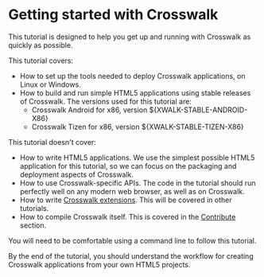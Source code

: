 # Getting started with Crosswalk

This tutorial is designed to help you get up and running with Crosswalk as quickly as possible.

This tutorial covers:

*   How to set up the tools needed to deploy Crosswalk applications, on Linux or Windows.
*   How to build and run simple HTML5 applications using stable releases of Crosswalk. The versions used for this tutorial are:
    *   Crosswalk Android for x86, version ${XWALK-STABLE-ANDROID-X86}
    *   Crosswalk Tizen for x86, version ${XWALK-STABLE-TIZEN-X86}

This tutorial doesn't cover:

*   How to write HTML5 applications. We use the simplest possible HTML5 application for this tutorial, so we can focus on the packaging and deployment aspects of Crosswalk.
*   How to use Crosswalk-specific APIs. The code in the tutorial should run perfectly well on any modern web browser, as well as on Crosswalk.
*   How to write [Crosswalk extensions](#wiki/Crosswalk-Extensions). This will be covered in other tutorials.
*   How to compile Crosswalk itself. This is covered in the [Contribute](#contribute) section.

You will need to be comfortable using a command line to follow this tutorial.

By the end of the tutorial, you should understand the workflow for creating Crosswalk applications from your own HTML5 projects.
